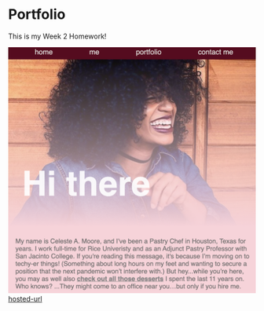 # Portfolio
This is my Week 2 Homework!

![Photo 1](./photos/screen-shot-website.png)
[hosted-url](https://celestealexmoore.github.io/Portfolio/)
